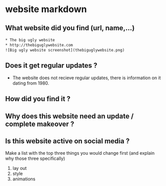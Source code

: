 # website markdown

## What website did you find (url, name,...)
    * The big ugly website
    * http://thebiguglywebsite.com
    ![Big ugly website screenshot](thebiguglywebsite.png)



## Does it get regular updates ?
 *  The website does not recieve regular updates, there is information on it dating from 1980.

## How did you find it ?
## Why does this website need an update / complete makeover ?
## Is this website active on social media ?
Make a list with the top three things you would change first (and explain why those three specifically)
1. lay out 
2. style 
3. animations 
